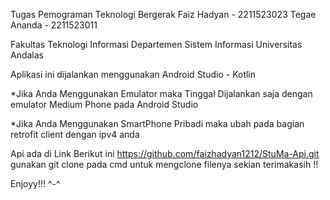 Tugas Pemograman Teknologi Bergerak 
Faiz Hadyan - 2211523023
Tegae Ananda - 2211523011 

Fakultas Teknologi Informasi
Departemen Sistem Informasi
Universitas Andalas

Aplikasi ini dijalankan menggunakan Android Studio - Kotlin

*Jika Anda Menggunakan Emulator maka Tinggal Dijalankan saja dengan emulator Medium Phone pada Android Studio

*Jika Anda Menggunakan SmartPhone Pribadi maka ubah pada bagian retrofit client dengan ipv4 anda

Api ada di Link Berikut ini 
https://github.com/faizhadyan1212/StuMa-Api.git
gunakan git clone pada cmd untuk mengclone filenya 
sekian terimakasih !! 

Enjoyy!!! ^-^ 
